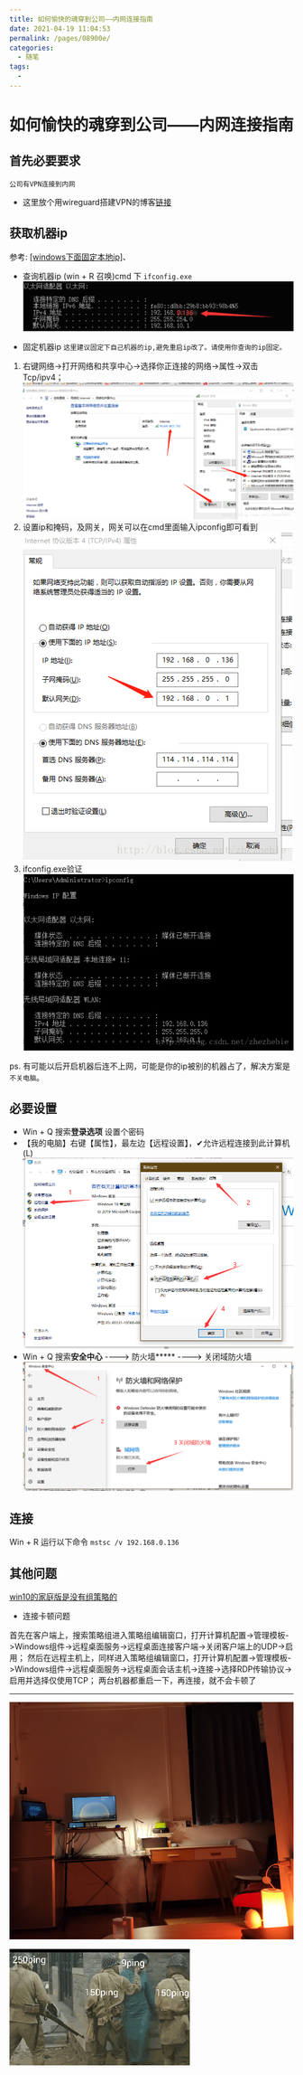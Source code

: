 ```yaml
---
title: 如何愉快的魂穿到公司——内网连接指南
date: 2021-04-19 11:04:53
permalink: /pages/08900e/
categories:
  - 随笔
tags:
  -
---
```

# 如何愉快的魂穿到公司——内网连接指南

## 首先必要要求

`公司有VPN连接到内网`

* 这里放个用wireguard搭建VPN的博客[链接](https://vksec.com/2021/07/08/194_docker%E6%90%AD%E5%BB%BAwireguard/)

## 获取机器ip

参考: [[windows下面固定本地ip]](https://blog.csdn.net/zhezhebie/article/details/79485405)、

- 查询机器ip
(win + R 召唤)cmd 下 `ifconfig.exe`
![ifconfig.exe](../images/7485616-9a6dc0a8b8bc32fb.png)

- 固定机器ip
`这里建议固定下自己机器的ip,避免重启ip改了。请使用你查询的ip固定。`

1. 右键网络->打开网络和共享中心->选择你正连接的网络->属性->双击Tcp/ipv4；
![image.png](../images/7485616-58355d8b37b0e609.png)
2. 设置ip和掩码，及网关，网关可以在cmd里面输入ipconfig即可看到
![image.png](../images/7485616-a7326917a2cc3084.png)
3. ifconfig.exe验证
![image.png](../images/7485616-fefb5e69ae8e4824.png)

ps. 有可能以后开启机器后连不上网，可能是你的ip被别的机器占了，解决方案是`不关电脑`。

## 必要设置

- Win + Q 搜索**登录选项** 设置个密码
- 【我的电脑】右键【属性】，最左边【远程设置】，✔允许远程连接到此计算机(L)
![image.png](../images/7485616-e09bfd13047e24d1.png)
- Win + Q 搜索**安全中心** ----> 防火墙***** ----> 关闭域防火墙
![image.png](../images/7485616-456f9810d9d8d765.png)

## 连接

Win + R 运行以下命令
`mstsc /v 192.168.0.136`

## 其他问题

[win10的家庭版是没有组策略的](https://www.zhihu.com/question/53834660)

- 连接卡顿问题

首先在客户端上，搜索策略组进入策略组编辑窗口，打开计算机配置->管理模板->Windows组件->远程桌面服务->远程桌面连接客户端->关闭客户端上的UDP->启用；
然后在远程主机上，同样进入策略组编辑窗口，打开计算机配置->管理模板->Windows组件->远程桌面服务->远程桌面会话主机->连接->选择RDP传输协议->启用并选择仅使用TCP；
两台机器都重启一下，再连接，就不会卡顿了

---

![在家办公还是很爽der](../images/7485616-24865fd46cd7cc81.png)

![](../images/7485616-1a7b92c338db22b5.gif)
